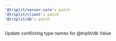 ```yaml
---
'@triplit/server-core': patch
'@triplit/client': patch
'@triplit/db': patch
---
```


Update conflicting type names for @triplit/db Value
